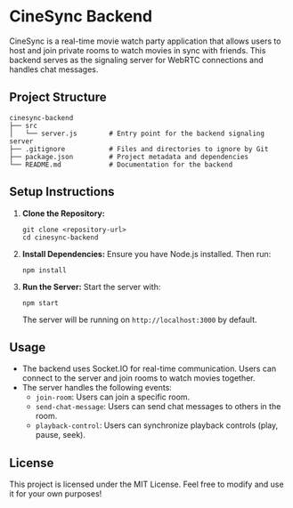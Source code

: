 # CineSync Backend

CineSync is a real-time movie watch party application that allows users to host and join private rooms to watch movies in sync with friends. This backend serves as the signaling server for WebRTC connections and handles chat messages.

## Project Structure

```
cinesync-backend
├── src
│   └── server.js        # Entry point for the backend signaling server
├── .gitignore           # Files and directories to ignore by Git
├── package.json         # Project metadata and dependencies
└── README.md            # Documentation for the backend
```

## Setup Instructions

1. **Clone the Repository:**
   ```
   git clone <repository-url>
   cd cinesync-backend
   ```

2. **Install Dependencies:**
   Ensure you have Node.js installed. Then run:
   ```
   npm install
   ```

3. **Run the Server:**
   Start the server with:
   ```
   npm start
   ```

   The server will be running on `http://localhost:3000` by default.

## Usage

- The backend uses Socket.IO for real-time communication. Users can connect to the server and join rooms to watch movies together.
- The server handles the following events:
  - `join-room`: Users can join a specific room.
  - `send-chat-message`: Users can send chat messages to others in the room.
  - `playback-control`: Users can synchronize playback controls (play, pause, seek).
  
## License

This project is licensed under the MIT License. Feel free to modify and use it for your own purposes!